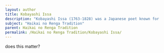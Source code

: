 ```yaml
---
layout: author
title: Kobayashi Issa
description: "Kobayashi Issa (1763-1828) was a Japanese poet known for his compassionate approach to nature and human life. His haiku often reflect deep empathy towards animals and the natural world."
subject: "Haikai no Renga Tradition"
parent: Haikai no Renga Tradition
permalink: /Haikai no Renga Tradition/Kobayashi Issa/
---
```


does this matter?

